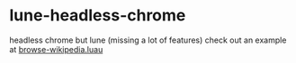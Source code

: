 # lune-headless-chrome

headless chrome but lune (missing a lot of features)
check out an example at [browse-wikipedia.luau](/.lune/browse-wikipedia.luau)
